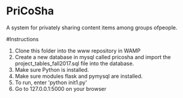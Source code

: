 # PriCoSha
A system​ ​for​ ​privately​ ​sharing​ ​content​ ​items among​ ​groups​ ​of​ ​people.

#Instructions
1. Clone this folder into the www repository in WAMP
2. Create a new database in mysql called pricosha and import the project_tables_fall2017.sql file into the database. 
3. Make sure Python is installed.
4. Make sure modules flask and pymysql are installed.
5. To run, enter 'python init1.py'
6. Go to 127.0.0.1:5000 on your browser
